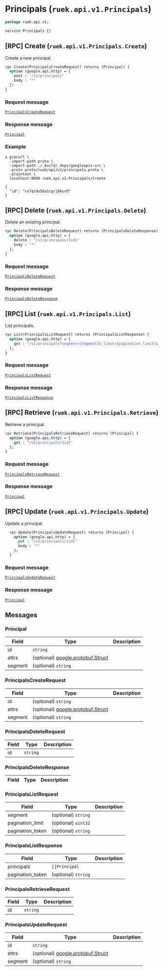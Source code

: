 # Principals (`ruek.api.v1.Principals`)

```proto
package ruek.api.v1;

service Principals {}
```

## [RPC] Create (`ruek.api.v1.Principals.Create`)

Create a new principal.

```proto
rpc Create(PrincipalsCreateRequest) returns (Principal) {
  option (google.api.http) = {
    post : "/v1/principals"
    body : "*"
  };
}
```

### Request message

[`PrincipalsCreateRequest`](#PrincipalsCreateRequest)

### Response message

[`Principal`](#Principal)

### Example

```
❯ grpcurl \
  -import-path proto \
  -import-path ./.build/_deps/googleapis-src \
  -proto proto/ruek/api/v1/principals.proto \
  -plaintext \
  localhost:8080 ruek.api.v1.Principals/Create

{
  "id": "cn7qtdu56a1cqrj8kur0"
}
```


## [RPC] Delete (`ruek.api.v1.Principals.Delete`)

Delete an existing principal.

```proto
rpc Delete(PrincipalsDeleteRequest) returns (PrincipalsDeleteResponse) {
  option (google.api.http) = {
    delete : "/v1/principals/{id}"
    body : "*"
  };
}
```

### Request message

[`PrincipalsDeleteRequest`](#PrincipalsDeleteRequest)

### Response message

[`PrincipalsDeleteResponse`](#PrincipalsDeleteResponse)


## [RPC] List (`ruek.api.v1.Principals.List`)

List principals.

```proto
rpc List(PrincipalsListRequest) returns (PrincipalsListResponse) {
  option (google.api.http) = {
    get : "/v1/principals?segment={segment}&_limit={pagination_limit}&_start={pagination_token}"
  };
}
```

### Request message

[`PrincipalsListRequest`](#PrincipalsListRequest)

### Response message

[`PrincipalsListResponse`](#PrincipalsListResponse)


## [RPC] Retrieve (`ruek.api.v1.Principals.Retrieve`)

Retrieve a principal.

```proto
rpc Retrieve(PrincipalsRetrieveRequest) returns (Principal) {
  option (google.api.http) = {
    get : "/v1/principals/{id}"
  };
}
```

### Request message

[`PrincipalsRetrieveRequest`](#PrincipalsRetrieveRequest)

### Response message

[`Principal`](#Principal)


## [RPC] Update (`ruek.api.v1.Principals.Update`)

Update a principal.

```proto
  rpc Update(PrincipalsUpdateRequest) returns (Principal) {
    option (google.api.http) = {
      put : "/v1/principals/{id}"
      body : "*"
    };
  }
```

### Request message

[`PrincipalsUpdateRequest`](#PrincipalsUpdateRequest)

### Response message

[`Principal`](#Principal)


## Messages

### Principal

| Field   | Type                | Description |
| ------- | ------------------- | ----------- |
| id      | `string`            | |
| attrs   | (optional) [google.protobuf.Struct](https://protobuf.dev/reference/protobuf/google.protobuf/#struct) | |
| segment | (optional) `string` | |

### PrincipalsCreateRequest

| Field   | Type                | Description |
| ------- | ------------------- | ----------- |
| id      | (optional) `string` | |
| attrs   | (optional) [google.protobuf.Struct](https://protobuf.dev/reference/protobuf/google.protobuf/#struct) | |
| segment | (optional) `string` | |

### PrincipalsDeleteRequest

| Field   | Type      | Description |
| ------- | --------- | ----------- |
| id      | `string`  | |

### PrincipalsDeleteResponse

| Field   | Type                | Description |
| ------- | ------------------- | ----------- |

### PrincipalsListRequest

| Field            | Type                | Description |
| ---------------- | ------------------- | ----------- |
| segment          | (optional) `string` | |
| pagination_limit | (optional) `uint32` | |
| pagination_token | (optional) `string` | |

### PrincipalsListResponse

| Field            | Type                | Description |
| ---------------- | ------------------- | ----------- |
| principals       | `[]Principal`       | |
| pagination_token | (optional) `string` | |

### PrincipalsRetrieveRequest

| Field   | Type      | Description |
| ------- | --------- | ----------- |
| id      | `string`  | |

### PrincipalsUpdateRequest

| Field   | Type                | Description |
| ------- | ------------------- | ----------- |
| id      | `string`            | |
| attrs   | (optional) [google.protobuf.Struct](https://protobuf.dev/reference/protobuf/google.protobuf/#struct) | |
| segment | (optional) `string` | |
